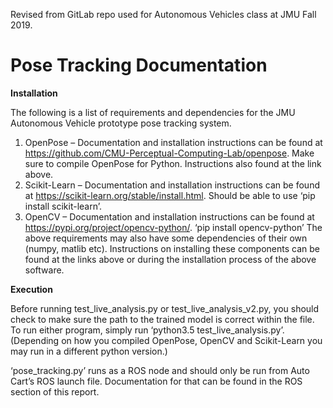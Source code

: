 Revised from GitLab repo used for Autonomous Vehicles class at JMU Fall 2019.

# Pose Tracking Documentation
**Installation**

The following is a list of requirements and dependencies for the JMU Autonomous Vehicle prototype pose tracking system.
1.	OpenPose – Documentation and installation instructions can be found at https://github.com/CMU-Perceptual-Computing-Lab/openpose. Make sure to compile OpenPose for Python. Instructions also found at the link above. 
2.	Scikit-Learn – Documentation and installation instructions can be found at https://scikit-learn.org/stable/install.html. Should be able to use ‘pip install scikit-learn’. 
3.	OpenCV – Documentation and installation instructions can be found at https://pypi.org/project/opencv-python/. ‘pip install opencv-python’
The above requirements may also have some dependencies of their own (numpy, matlib etc). Instructions on installing these components can be found at the links above or during the installation process of the above software. 


**Execution**

Before running test_live_analysis.py or test_live_analysis_v2.py, you should check to make sure the path to the trained model is correct within the file. To run either program, simply run ‘python3.5 test_live_analysis.py’. (Depending on how you compiled OpenPose, OpenCV and Scikit-Learn you may run in a different python version.)

‘pose_tracking.py’ runs as a ROS node and should only be run from Auto Cart’s  ROS launch file. Documentation for that can be found in the ROS section of this report. 
 
